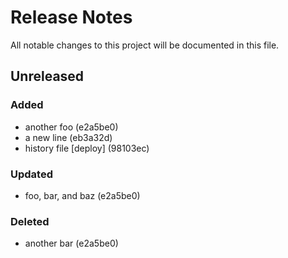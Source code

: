 # Release Notes

All notable changes to this project will be documented in this file.

## Unreleased

### Added
- another foo (e2a5be0)
- a new line (eb3a32d)
- history file [deploy] (98103ec)

### Updated
- foo, bar, and baz (e2a5be0)

### Deleted
- another bar (e2a5be0)

